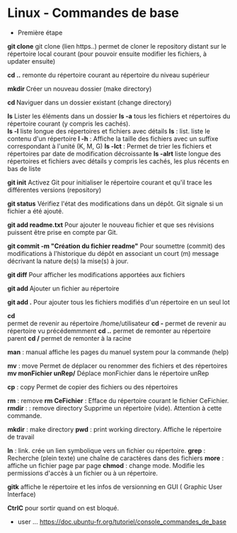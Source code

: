 
# Linux - Commandes de base 

- Première étape

**git clone** git clone (lien https..) 
permet de cloner le repository distant sur le répertoire local courant (pour pouvoir ensuite modifier les fichiers, à updater ensuite)

**cd ..**
remonte du répertoire courant au répertoire du niveau supérieur

**mkdir <FOLDERNAME>**
Créer un nouveau dossier (make directory)

**cd <FOLDERNAME>**
Naviguer dans un dossier existant (change directory)

**ls**
Lister les éléments dans un dossier
**ls -a** tous les fichiers et répertoires du répertoire courant (y compris les cachés).  
**ls -l** liste longue des répertoires et fichiers avec détails
**ls** : list. liste le contenu d'un répertoire
**l -h** : Affiche la taille des fichiers avec un suffixe correspondant à l'unité (K, M, G) 
**ls -lct** : Permet de trier les fichiers et répertoires par date de modification décroissante
**ls -alrt** liste longue des répertoires et fichiers avec détails y compris les cachés, les plus récents en bas de liste

**git init**
Activez Git pour initialiser le répertoire courant et qu'il trace les différentes versions (repository)

**git status**
Vérifiez l'état des modifications dans un dépôt. Git signale si un fichier a été ajouté.

**git add readme.txt** 
Pour ajouter le nouveau fichier et que ses révisions puissent être prise en compte par Git.

**git commit -m "Création du fichier readme"**
Pour soumettre (commit) des modifications à l'historique du dépôt en associant un court (m) message décrivant la nature de(s) la mise(s) à jour.

**git diff**
Pour afficher les modifications apportées aux fichiers

**git add <FILENAME>**
Ajouter un fichier au répertoire

**git add .**
Pour ajouter tous les fichiers modifiés d'un répertoire en un seul lot

**cd**  
permet de revenir au répertoire /home/utilisateur
**cd -**
permet de revenir au répertoire vu précédemmment
**cd ..**
permet de remonter au répertoire parent
**cd /**
permet de remonter à la racine

**man** : manual affiche les pages du manuel system pour la commande (help)

**mv** : move
Permet de déplacer ou renommer des fichiers et des répertoires
**mv monFichier unRep/**
Déplace monFichier dans le répertoire unRep

**cp** : copy
Permet de copier des fichiers ou des répertoires

**rm** : remove
**rm CeFichier** : Efface du répertoire courant le fichier CeFichier.
**rmdir** : : remove directory
Supprime un répertoire (vide). Attention à cette commande.


**mkdir** : make directory
**pwd** : print working directory. Affiche le répertoire de travail

**ln** : link. crée un lien symbolique vers un fichier ou répertoire.
 **grep** : Recherche (plein texte) une chaîne de caractères dans des fichiers 
**more** : affiche un fichier page par page
**chmod** : change mode. Modifie les permissions d'accès à un fichier ou à un répertoire.

**gitk** affiche le répertoire et les infos de versionning en GUI ( Graphic User Interface)

**CtrlC**
pour sortir quand on est bloqué.

+ user ... 
https://doc.ubuntu-fr.org/tutoriel/console_commandes_de_base
